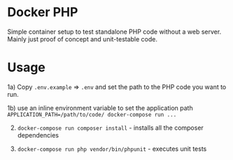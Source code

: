 # Docker PHP
Simple container setup to test standalone PHP code without a web server. Mainly just proof of concept and unit-testable code.


# Usage
1a) Copy `.env.example` => `.env` and set the path to the PHP code you want to run.

1b) use an inline environment variable to set the application path `APPLICATION_PATH=/path/to/code/ docker-compose run ...`

2) `docker-compose run composer install` - installs all the composer dependencies

3) `docker-compose run php vendor/bin/phpunit` - executes unit tests